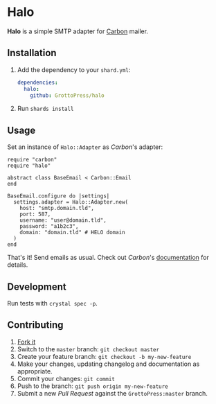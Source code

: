 # Halo

**Halo** is a simple SMTP adapter for [Carbon](https://github.com/luckyframework/carbon) mailer.

## Installation

1. Add the dependency to your `shard.yml`:

   ```yaml
   dependencies:
     halo:
       github: GrottoPress/halo
   ```

2. Run `shards install`

## Usage

Set an instance of `Halo::Adapter` as *Carbon*'s adapter:

```crystal
require "carbon"
require "halo"

abstract class BaseEmail < Carbon::Email
end

BaseEmail.configure do |settings|
  settings.adapter = Halo::Adapter.new(
    host: "smtp.domain.tld",
    port: 587,
    username: "user@domain.tld",
    password: "a1b2c3",
    domain: "domain.tld" # HELO domain
  )
end
```

That's it! Send emails as usual. Check out *Carbon*'s [documentation](https://luckyframework.org/guides/emails/sending-emails-with-carbon) for details.

## Development

Run tests with `crystal spec -p`.

## Contributing

1. [Fork it](https://github.com/GrottoPress/halo/fork)
1. Switch to the `master` branch: `git checkout master`
1. Create your feature branch: `git checkout -b my-new-feature`
1. Make your changes, updating changelog and documentation as appropriate.
1. Commit your changes: `git commit`
1. Push to the branch: `git push origin my-new-feature`
1. Submit a new *Pull Request* against the `GrottoPress:master` branch.
